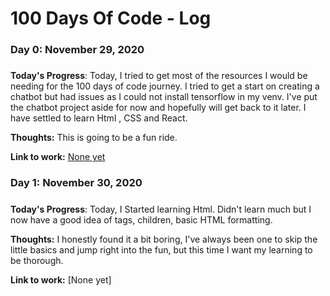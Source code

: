 # 100 Days Of Code - Log

### Day 0: November 29, 2020 
##### 

**Today's Progress**: Today, I tried to get most of the resources I would be needing for the 100 days of code journey. I tried to get a start on creating a chatbot but had issues as I could not install tensorflow in my venv. I've put the chatbot project aside for now and hopefully will get back to it later.
I have settled to learn Html , CSS and React.

**Thoughts:** This is going to be a fun ride.

**Link to work:** [None yet](http://www.example.com)

### Day 1: November 30, 2020 
##### 

**Today's Progress**: Today, I Started learning Html.
Didn't learn much but I now have a good idea of tags, children, basic HTML formatting.

**Thoughts:** I honestly found it a bit boring, I've always been one to skip the little basics and jump right into the fun, but this time I want my learning to be thorough.

**Link to work:** [None yet]
